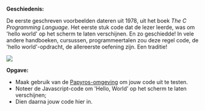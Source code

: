 **Geschiedenis:**

De eerste geschreven voorbeelden dateren uit 1978, uit het boek *The C Programming Language*. Het eerste stuk code dat de lezer leerde, 
was om 'hello world' op het scherm te laten verschijnen. En zo geschiedde! In vele andere handboeken, cursussen, programmeertalen zou
deze regel code, de 'hello world'-opdracht, de allereerste oefening zijn. Een traditie! 

<img src="https://upload.wikimedia.org/wikipedia/commons/2/21/Hello_World_Brian_Kernighan_1978.jpg"/>

**Opgave:**

 * Maak gebruik van de [Papyros-omgeving](https://papyros.dodona.be/?locale=nl&language=JavaScript) om jouw code uit te testen. 
 * Noteer de Javascript-code om 'Hello, World' op het scherm te laten verschijnen; 
 * Dien daarna jouw code hier in. 

